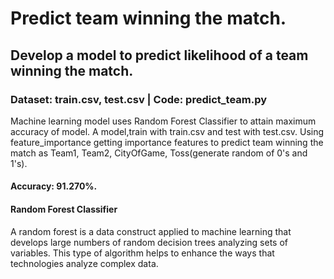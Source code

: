 # Predict team winning the match.
## Develop a model to predict likelihood of a team winning the match.

### Dataset: train.csv, test.csv | Code: predict_team.py

Machine learning model uses Random Forest Classifier to attain maximum accuracy of model. A model,train with train.csv and test with test.csv. Using feature_importance getting importance features to predict team winning the match as Team1, Team2, CityOfGame, Toss(generate random of 0's and 1's). 
#### Accuracy: 91.270%.

#### Random Forest Classifier
   A random forest is a data construct applied to machine learning that develops large numbers of random decision trees analyzing sets of variables. This type of algorithm helps to enhance the ways that technologies analyze complex data.
